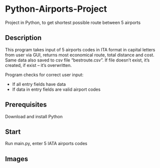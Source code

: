 # Python-Airports-Project
Project in Python, to get shortest possible route between 5 airports
## Description
This program takes input of 5 airports codes in ITA format in capital letters from user via GUI, 
returns most economical route, total distance and cost. 
Same data also saved to csv file “bestroute.csv”. If file doesn’t exist, it’s created, if exist – it’s overwritten.


Program checks for correct user input:
* If all entry fields have data
* If data in entry fields are valid airport codes
## Prerequisites
Download and install Python
## Start
Run main.py, enter 5 IATA airports codes
## Images

